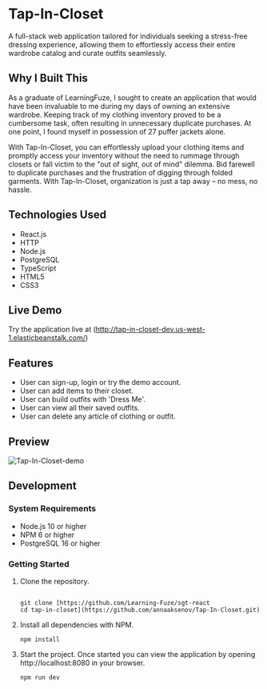 # Tap-In-Closet

A full-stack web application tailored for individuals seeking a stress-free dressing experience, allowing them to effortlessly access their entire wardrobe catalog and curate outfits seamlessly.

## Why I Built This

As a graduate of LearningFuze, I sought to create an application that would have been invaluable to me during my days of owning an extensive wardrobe. Keeping track of my clothing inventory proved to be a cumbersome task, often resulting in unnecessary duplicate purchases. At one point, I found myself in possession of 27 puffer jackets alone.

With Tap-In-Closet, you can effortlessly upload your clothing items and promptly access your inventory without the need to rummage through closets or fall victim to the "out of sight, out of mind" dilemma. Bid farewell to duplicate purchases and the frustration of digging through folded garments. With Tap-In-Closet, organization is just a tap away – no mess, no hassle.

## Technologies Used

- React.js
- HTTP
- Node.js
- PostgreSQL
- TypeScript
- HTML5
- CSS3

## Live Demo

Try the application live at (http://tap-in-closet-dev.us-west-1.elasticbeanstalk.com/)

## Features

- User can sign-up, login or try the demo account.
- User can add items to their closet.
- User can build outfits with 'Dress Me'.
- User can view all their saved outfits.
- User can delete any article of clothing or outfit.

## Preview

![Tap-In-Closet-demo](https://github.com/annaaksenov/Tap-In-Closet/assets/121647003/f780e962-ba2a-4a5d-8538-b5e67b7e35fd)


## Development

### System Requirements

- Node.js 10 or higher
- NPM 6 or higher
- PostgreSQL 16 or higher

### Getting Started

1. Clone the repository.

    ```shell![Uploading Tap-In-Closet-demo.gif…]()

    git clone [https://github.com/Learning-Fuze/sgt-react
    cd tap-in-closet](https://github.com/annaaksenov/Tap-In-Closet.git)
    ```

2. Install all dependencies with NPM.

    ```shell
    npm install
    ```

3. Start the project. Once started you can view the application by opening http://localhost:8080 in your browser.

    ```shell
    npm run dev
    ```
